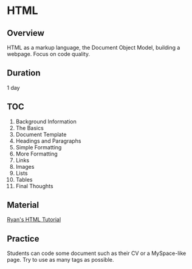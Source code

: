 # HTML

## Overview

HTML as a markup language, the Document Object Model, building a webpage. Focus on code quality.

## Duration

1 day

## TOC

1. Background Information
2. The Basics
3. Document Template
4. Headings and Paragraphs
5. Simple Formatting
6. More Formatting
7. Links
8. Images
9. Lists
10. Tables
11. Final Thoughts

## Material

[Ryan's HTML Tutorial](https://ryanstutorials.net/html-tutorial/)

## Practice

Students can code some document such as their CV or a MySpace-like page. Try to use as many tags as possible.
